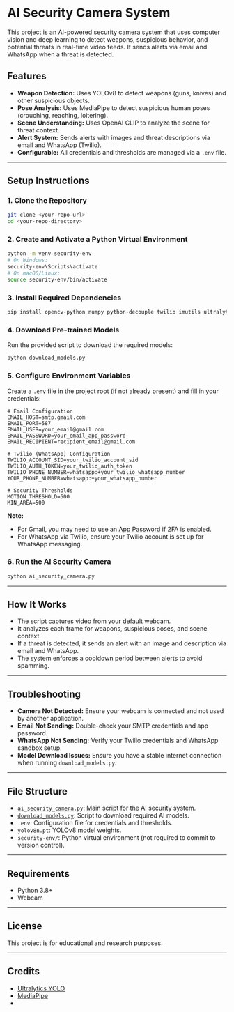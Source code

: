 # AI Security Camera System

This project is an AI-powered security camera system that uses computer vision and deep learning to detect weapons, suspicious behavior, and potential threats in real-time video feeds. It sends alerts via email and WhatsApp when a threat is detected.

## Features

- **Weapon Detection:** Uses YOLOv8 to detect weapons (guns, knives) and other suspicious objects.
- **Pose Analysis:** Uses MediaPipe to detect suspicious human poses (crouching, reaching, loitering).
- **Scene Understanding:** Uses OpenAI CLIP to analyze the scene for threat context.
- **Alert System:** Sends alerts with images and threat descriptions via email and WhatsApp (Twilio).
- **Configurable:** All credentials and thresholds are managed via a `.env` file.

---

## Setup Instructions

### 1. Clone the Repository

```sh
git clone <your-repo-url>
cd <your-repo-directory>
```

### 2. Create and Activate a Python Virtual Environment

```sh
python -m venv security-env
# On Windows:
security-env\Scripts\activate
# On macOS/Linux:
source security-env/bin/activate
```

### 3. Install Required Dependencies

```sh
pip install opencv-python numpy python-decouple twilio imutils ultralytics mediapipe torch transformers
```

### 4. Download Pre-trained Models

Run the provided script to download the required models:

```sh
python download_models.py
```

### 5. Configure Environment Variables

Create a `.env` file in the project root (if not already present) and fill in your credentials:

```env
# Email Configuration
EMAIL_HOST=smtp.gmail.com
EMAIL_PORT=587
EMAIL_USER=your_email@gmail.com
EMAIL_PASSWORD=your_email_app_password
EMAIL_RECIPIENT=recipient_email@gmail.com

# Twilio (WhatsApp) Configuration
TWILIO_ACCOUNT_SID=your_twilio_account_sid
TWILIO_AUTH_TOKEN=your_twilio_auth_token
TWILIO_PHONE_NUMBER=whatsapp:+your_twilio_whatsapp_number
YOUR_PHONE_NUMBER=whatsapp:+your_whatsapp_number

# Security Thresholds
MOTION_THRESHOLD=500
MIN_AREA=500
```

**Note:**  
- For Gmail, you may need to use an [App Password](https://support.google.com/accounts/answer/185833) if 2FA is enabled.
- For WhatsApp via Twilio, ensure your Twilio account is set up for WhatsApp messaging.

### 6. Run the AI Security Camera

```sh
python ai_security_camera.py
```

---

## How It Works

- The script captures video from your default webcam.
- It analyzes each frame for weapons, suspicious poses, and scene context.
- If a threat is detected, it sends an alert with an image and description via email and WhatsApp.
- The system enforces a cooldown period between alerts to avoid spamming.

---

## Troubleshooting

- **Camera Not Detected:** Ensure your webcam is connected and not used by another application.
- **Email Not Sending:** Double-check your SMTP credentials and app password.
- **WhatsApp Not Sending:** Verify your Twilio credentials and WhatsApp sandbox setup.
- **Model Download Issues:** Ensure you have a stable internet connection when running `download_models.py`.

---

## File Structure

- [`ai_security_camera.py`](ai_security_camera.py): Main script for the AI security system.
- [`download_models.py`](download_models.py): Script to download required AI models.
- `.env`: Configuration file for credentials and thresholds.
- `yolov8n.pt`: YOLOv8 model weights.
- `security-env/`: Python virtual environment (not required to commit to version control).

---

## Requirements

- Python 3.8+
- Webcam

---

## License

This project is for educational and research purposes.

---

## Credits

- [Ultralytics YOLO](https://github.com/ultralytics/ultralytics)
- [MediaPipe](https://mediapipe.dev/)
-
